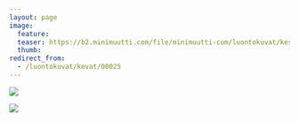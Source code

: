 ```yaml
---
layout: page
image:
  feature:
  teaser: https://b2.minimuutti.com/file/minimuutti-com/luontokuvat/kes%C3%A4/2/DSC05767-245px.jpg
  thumb:
redirect_from:
  - /luontokuvat/kevat/00025
---
```


![](https://b2.minimuutti.com/file/minimuutti-com/luontokuvat/kes%C3%A4/2/DSC05767-800px.jpg)

![](https://b2.minimuutti.com/file/minimuutti-com/luontokuvat/kes%C3%A4/2/20140430_194635-800px.jpg)
